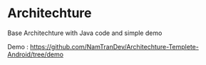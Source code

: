# Architechture
Base Architechture with Java code and simple demo

Demo : https://github.com/NamTranDev/Architechture-Templete-Android/tree/demo
